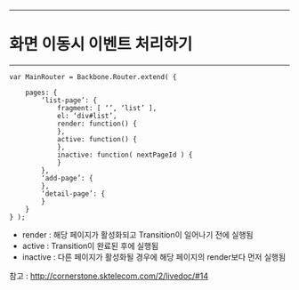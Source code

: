 <!--
{
	"title": "화면 이동시 이벤트 처리하기",
	"group": 1,
	"order": 22
}
-->

-----------------------

# 화면 이동시 이벤트 처리하기  #

-----------------------

	var MainRouter = Backbone.Router.extend( {

		pages: {
			‘list-page’: {
				fragment: [ ‘’, ‘list’ ],
				el: ‘div#list’,
				render: function() {
				},
				active: function() {
				},
				inactive: function( nextPageId ) {
				}
			},
			‘add-page’: {
			},
			‘detail-page’: {
			}
		}
	} );

- render : 해당 페이지가 활성화되고 Transition이 일어나기 전에 실행됨
- active : Transition이 완료된 후에 실행됨
- inactive : 다른 페이지가 활성화될 경우에 해당 페이지의 render보다 먼저 실행됨

참고 : <http://cornerstone.sktelecom.com/2/livedoc/#14>
